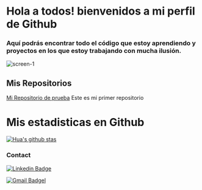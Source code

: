 
# Hola a todos! bienvenidos a mi perfil de Github

### Aquí podrás encontrar todo el código que estoy aprendiendo y proyectos en los que estoy trabajando con mucha ilusión.


![screen-1](https://user-images.githubusercontent.com/98991318/153015077-0b52a7a5-efaa-4d77-84cb-f6de212809a3.jpg)

## Mis Repositorios

[Mi Repositorio de prueba](https://github.com/VeroAsia/MiPrimerRepositorio.git) Este es mi primer repositorio

#  Mis estadisticas en Github
[![Hua's github stas](https://github-readme-stats.vercel.app/api?username=VeroAsia&show_icons=true&theme=dark)](https://github.com/VeroAsia/VeroAsia/edit/main/README-stats)


### Contact
[![Linkedin Badge](https://img.shields.io/badge/-VeroP.S-blue?style=flat-square&logo=Linkedin&logoColor=white&link=https://https://www.linkedin.com/in/vero-p-s/)](https://www.linkedin.com/in/vero-p-s/)

[![Gmail Badgel](https://img.shields.io/badge/-kozita_peke@hotmail.com-14438?style=flat-square&logoColor=white&link=mailto:kozita_peke@hotmail.com)](mailto:kozita_peke@hotmail.com)
